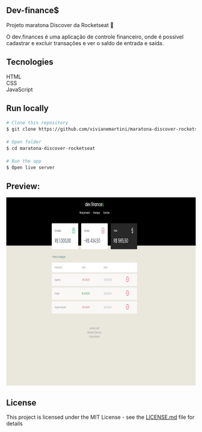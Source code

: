 ## Dev-finance$

Projeto maratona Discover da Rocketseat 🚀

O dev.finances é uma aplicação de controle financeiro, onde é possível cadastrar e excluir transações e ver o saldo de entrada e saída.

## Tecnologies

HTML <br>
CSS <br>
JavaScript <br>

## Run locally

```bash
# Clone this repository
$ git clone https://github.com/vivianemartini/maratona-discover-rocketseat

# Open folder
$ cd maratona-discover-rocketseat

# Run the app
$ Open live server
```

## Preview:

<img width="900px" height="500px" src="./assets/maratona-discover.jpg" alt="preview"> 

## License

This project is licensed under the MIT License - see the [LICENSE.md](LICENSE.md) file for details